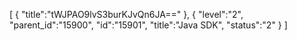 [
	{
		"title":"tWJPAO9lvS3burKJvQn6JA=="
	},
	{
		"level":"2",
		"parent_id":"15900",
		"id":"15901",
		"title":"Java SDK",
		"status":"2"
	}
]